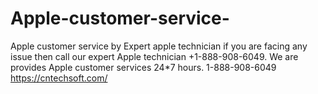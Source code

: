 # Apple-customer-service-
Apple customer service by Expert apple technician if you are facing any issue then call our expert Apple technician +1-888-908-6049. We are provides Apple customer services 24*7 hours.
1-888-908-6049	
https://cntechsoft.com/
